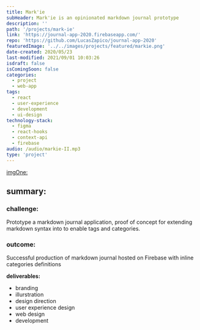 ```yaml
---
title: Mark'ie
subHeader: Mark'ie is an opinionated markdown journal prototype
description: ''
path: '/projects/mark-ie'
link: 'https://journal-app-2020.firebaseapp.com/'
repo: 'https://github.com/LucasZapico/journal-app-2020'
featuredImage: '../../images/projects/featured/markie.png'
date-created: 2020/05/23
last-modified: 2021/09/01 10:03:26
isdraft: false
isComingSoon: false
categories:
  - project
  - web-app
tags:
  - react
  - user-experience
  - development
  - ui-design
technology-stack:
  - figma
  - react-hooks
  - context-api
  - firebase
audio: /audio/markie-II.mp3
type: 'project'
---
```


[imgOne:](../../images/projects/markie-experience.png)

## summary:

### challenge:

Prototype a markdown journal application, proof of concept for extending
markdown syntax into to enable tags and categories.

### outcome:

Successful production of markdown journal hosted on Firebase with inline
categories definitions

**deliverables:**

- branding
- illurstration
- design direction
- user experience design
- web design
- development
